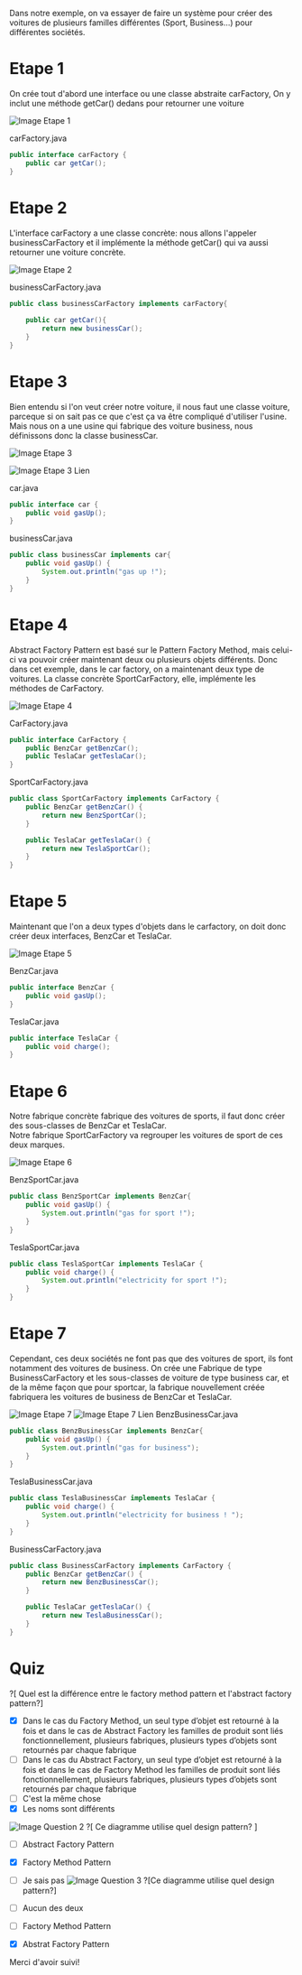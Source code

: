 Dans notre exemple, on va essayer de faire un système pour créer des voitures de plusieurs familles différentes (Sport, Business...) pour différentes sociétés.

# Etape 1

On crée tout d'abord une interface ou une classe abstraite carFactory,
On y inclut une méthode getCar()  dedans pour retourner une voiture

![Image Etape 1](https://img4.hostingpics.net/pics/954371237183495200081683688521437108332n.png)

carFactory.java
```java
public interface carFactory {
	public car getCar();
}
```


# Etape 2

L'interface carFactory a une classe concrète: nous allons l'appeler businessCarFactory et il implémente la méthode getCar() qui va aussi retourner une voiture concrète.

![Image Etape 2](https://img4.hostingpics.net/pics/2552094601.png)

businessCarFactory.java
```java
public class businessCarFactory implements carFactory{
	
	public car getCar(){
		return new businessCar();
	}
}
```


# Etape 3

Bien entendu si l'on veut créer notre voiture, il nous faut une classe voiture, parceque si on sait pas ce que c'est ça va être compliqué d'utiliser l'usine. Mais nous on a une usine qui fabrique des voiture business, nous définissons donc la classe  businessCar.

![Image Etape 3](https://img4.hostingpics.net/pics/5094513802.png)

![Image Etape 3 Lien](https://img4.hostingpics.net/pics/6423973802.png)

car.java
```java
public interface car {
	public void gasUp();
}
```

businessCar.java
```java
public class businessCar implements car{
	public void gasUp() {
        System.out.println("gas up !");
    }
}
```

# Etape 4

Abstract Factory Pattern est basé sur le Pattern Factory Method, mais celui-ci va pouvoir créer maintenant deux ou plusieurs objets différents.
Donc dans cet exemple, dans le car factory, on a maintenant deux type de voitures.
La classe concrète SportCarFactory, elle, implémente les méthodes de CarFactory.

![Image Etape 4](https://img4.hostingpics.net/pics/976063820.png)

CarFactory.java
```java
public interface CarFactory {
	public BenzCar getBenzCar();
    public TeslaCar getTeslaCar();
}
```
SportCarFactory.java
```java
public class SportCarFactory implements CarFactory {
    public BenzCar getBenzCar() {
        return new BenzSportCar();
    }

    public TeslaCar getTeslaCar() {
        return new TeslaSportCar();
    }
}
```
# Etape 5

Maintenant que l'on a deux types d'objets dans le carfactory, on doit donc créer deux interfaces, BenzCar et TeslaCar.

![Image Etape 5](https://img4.hostingpics.net/pics/787834811.png)

BenzCar.java
```java
public interface BenzCar {
	public void gasUp();
}
```
TeslaCar.java
```java
public interface TeslaCar {
	public void charge();
}
```
# Etape 6

Notre fabrique concrète fabrique des voitures de sports, il faut donc créer des sous-classes de BenzCar et TeslaCar.  
Notre fabrique SportCarFactory va regrouper les voitures de sport de ces deux marques.

![Image Etape 6](https://img4.hostingpics.net/pics/154823682.png)

BenzSportCar.java
```java
public class BenzSportCar implements BenzCar{
	public void gasUp() {
        System.out.println("gas for sport !");
    }
}
```
TeslaSportCar.java
```java
public class TeslaSportCar implements TeslaCar {
    public void charge() {
        System.out.println("electricity for sport !");
    }
}
```
# Etape 7

Cependant, ces deux sociétés ne font pas que des voitures de sport, ils font notamment des voitures de business. 
On crée une Fabrique de type BusinessCarFactory et les sous-classes de voiture de type business car, et de la même façon que pour sportcar, la fabrique nouvellement créée fabriquera les voitures de business de BenzCar et TeslaCar.

![Image Etape 7](https://img4.hostingpics.net/pics/372427443.png)
![Image Etape 7 Lien](https://img4.hostingpics.net/pics/138814223.png)
BenzBusinessCar.java
```java
public class BenzBusinessCar implements BenzCar{
	public void gasUp() {
        System.out.println("gas for business");
    }
}
```
TeslaBusinessCar.java
```java
public class TeslaBusinessCar implements TeslaCar {
    public void charge() {
        System.out.println("electricity for business ! ");
    }
}
```
BusinessCarFactory.java
```java
public class BusinessCarFactory implements CarFactory {
    public BenzCar getBenzCar() {
        return new BenzBusinessCar();
    }

    public TeslaCar getTeslaCar() {
        return new TeslaBusinessCar();
    }
}
```
# Quiz

?[ Quel est la différence entre le factory method pattern et l'abstract factory pattern?]
-[X] Dans le cas du Factory Method, un seul type d’objet est retourné à la fois et dans le cas de Abstract Factory les familles de produit sont liés fonctionnellement, plusieurs fabriques, plusieurs types d’objets sont retournés par chaque fabrique
-[ ] Dans le cas du Abstract Factory, un seul type d’objet est retourné à la fois et dans le cas de Factory Method les familles de produit sont liés fonctionnellement, plusieurs fabriques, plusieurs types d’objets sont retournés par chaque fabrique
-[ ] C'est la même chose
-[X] Les noms sont différents

![Image Question 2](https://img4.hostingpics.net/pics/870935rtz.png)
?[ Ce diagramme utilise quel design pattern? ]
-[ ] Abstract Factory Pattern
-[X] Factory Method Pattern
-[ ] Je sais pas
![Image Question 3](https://img4.hostingpics.net/pics/419360abstractfactory.png)
?[Ce diagramme utilise quel design pattern?]
-[ ] Aucun des deux
-[ ] Factory Method Pattern
-[X] Abstrat Factory Pattern




Merci d'avoir suivi!
